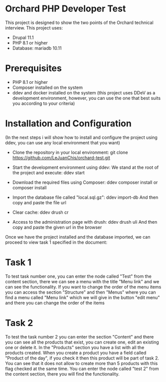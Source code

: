 # Orchard PHP Developer Test
This project is designed to show the two points of the Orchard technical interview. This project uses:

- Drupal 11.1
- PHP 8.1 or higher
- Database: mariadb 10.11

# Prerequisites
- PHP 8.1 or higher
- Composer installed on the system
- ddev and docker installed on the system (this project uses DDeV as a development environment, however, you can use the one that best suits you according to your criteria)

# Installation and Configuration

(In the next steps i will show how to install and configure the project using ddev, you can use any local environment that you want)
- Clone the repository in your local environment: 
git clone https://github.com/LeJuanChis/orchard-test.git

- Start the development environment using ddev:
We stand at the root of the project and execute: ddev start

- Download the required files using Composer:
ddev composer install or composer install

- Import the database file called "local.sql.gz":
ddev import-db
And then copy and paste the file url

- Clear cache:
ddev drush cr

- Access to the administration page with drush:
ddev drush uli
And then copy and paste the given url in the browser


Once we have the project installed and the database imported, we can proceed to view task 1 specified in the document:
# Task 1

To test task number one, you can enter the node called "Test" from the content section, there we can see a menu with the title "Menu link" and we can see the functionality.
If you want to change the order of the menu items you can access the section "Structure" and then "Menus" where you can find a menu called "Menu link" which we will give in the button "edit menu" and there you can change the order of the items

# Task 2
To test the task number 2 you can enter the section "Content" and there you can see all the products that exist, you can create one, edit an existing one or delete it. In the "Products" section you have a list with all the products created. When you create a product you have a field called "Product of the day", if you check it then this product will be part of task 2. You can see that it does not allow to create more than 5 products with this flag checked at the same time.
You can enter the node called "test 2" from the content section, there you will find the functionality.
